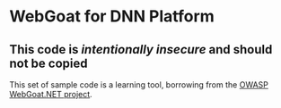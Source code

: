 # WebGoat for DNN Platform

## This code is *intentionally insecure* and should not be copied

This set of sample code is a learning tool, borrowing from the [OWASP WebGoat.NET project](https://www.owasp.org/index.php/Category:OWASP_WebGoat.NET).

